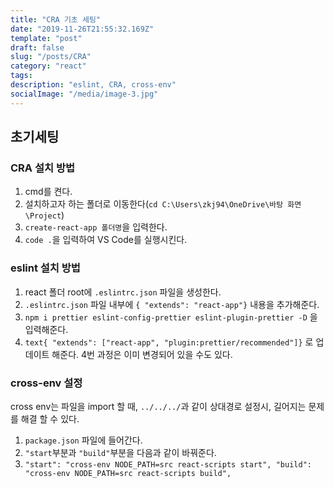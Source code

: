 ```yaml
---
title: "CRA 기초 세팅"
date: "2019-11-26T21:55:32.169Z"
template: "post"
draft: false
slug: "/posts/CRA"
category: "react"
tags:
description: "eslint, CRA, cross-env"
socialImage: "/media/image-3.jpg"
---
```


## 초기세팅

### CRA 설치 방법

1. cmd를 켠다.
2. 설치하고자 하는 폴더로 이동한다(`cd C:\Users\zkj94\OneDrive\바탕 화면\Project`)
3. `create-react-app 폴더명`을 입력한다.
4. `code .`을 입력하여 VS Code를 실행시킨다.

### eslint 설치 방법

1. react 폴더 root에 `.eslintrc.json` 파일을 생성한다.
2. `.eslintrc.json` 파일 내부에 `{ "extends": "react-app"}` 내용을 추가해준다.
3. `npm i prettier eslint-config-prettier eslint-plugin-prettier -D` 을 입력해준다.
4. `text{ "extends": ["react-app", "plugin:prettier/recommended"]}` 로 업데이트 해준다.
   4번 과정은 이미 변경되어 있을 수도 있다.

### cross-env 설정

cross env는 파일을 import 할 때, `../../../`과 같이 상대경로 설정시, 길어지는 문제를 해결 할 수 있다.

1.  `package.json` 파일에 들어간다.
2.  `"start`부분과 `"build"`부분을 다음과 같이 바꿔준다.
3.  `"start": "cross-env NODE_PATH=src react-scripts start", "build": "cross-env NODE_PATH=src react-scripts build",`
